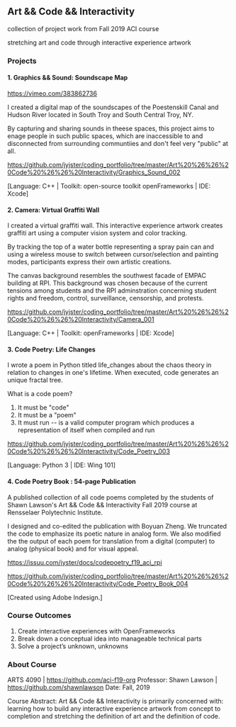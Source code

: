 ## Art && Code && Interactivity

collection of project work from Fall 2019 ACI course 

stretching art and code through interactive experience artwork

### Projects

#### 1. Graphics && Sound: Soundscape Map

https://vimeo.com/383862736

I created a digital map of the soundscapes of the Poestenskill Canal and Hudson River located in South Troy and South Central Troy, NY. 

By capturing and sharing sounds in theese spaces, this project aims to enage people in such public spaces, which are inaccessible to and disconnected from surrounding communtiies and don't feel very "public" at all.

https://github.com/jyjster/coding_portfolio/tree/master/Art%20%26%26%20Code%20%26%26%20Interactivity/Graphics_Sound_002

[Language: C++ | Toolkit: open-source toolkit openFrameworks | IDE: Xcode]


#### 2. Camera: Virtual Graffiti Wall

I created a virtual graffiti wall. This interactive experience artwork creates graffiti art using a computer vision system and color tracking.

By tracking the top of a water bottle representing a spray pain can and using a wireless mouse to switch between cursor/selection and painting modes, participants express their own artistic creations.

The canvas background resembles the southwest facade of EMPAC building at RPI. This background was chosen because of the current tensions among students and the RPI adminstration concerning student rights and freedom, control, surveillance, censorship, and protests.

https://github.com/jyjster/coding_portfolio/tree/master/Art%20%26%26%20Code%20%26%26%20Interactivity/Camera_001

[Language: C++ | Toolkit: openFrameworks | IDE: Xcode]


#### 3. Code Poetry: Life Changes


I wrote a poem in Python titled life_changes about the chaos theory in relation to changes in one's lifetime. When executed, code generates an unique fractal tree.

What is a code poem?
1. It must be "code"
2. It must be a "poem"
3. It must run -- is a valid computer program which produces a
representation of itself when compiled and run

https://github.com/jyjster/coding_portfolio/tree/master/Art%20%26%26%20Code%20%26%26%20Interactivity/Code_Poetry_003

[Language: Python 3 | IDE: Wing 101]

#### 4. Code Poetry Book : 54-page Publication

A published collection of all code poems completed by the students of Shawn Lawson's Art && Code && Interactivity Fall 2019 course at Rensselaer Polytechnic Institute.

I designed and co-edited the publication with Boyuan Zheng. We  truncated the code to emphasize its poetic nature in analog form. We also modified the the output of each poem for translation from a digital (computer) to analog (physical book) and for visual appeal.

https://issuu.com/jyster/docs/codepoetry_f19_aci_rpi

https://github.com/jyjster/coding_portfolio/tree/master/Art%20%26%26%20Code%20%26%26%20Interactivity/Code_Poetry_Book_004

[Created using Adobe Indesign.]

### Course Outcomes

1. Create interactive experiences with OpenFrameworks
2. Break down a conceptual idea into manageable technical parts
3. Solve a project’s unknown, unknowns

### About Course

ARTS 4090 | https://github.com/aci-f19-org
Professor: Shawn Lawson | https://github.com/shawnlawson
Date: Fall, 2019

Course Abstract: Art && Code && Interactivity is primarily concerned with: learning how to build any interactive experience artwork from concept to completion and stretching the definition of art and the definition of code.
